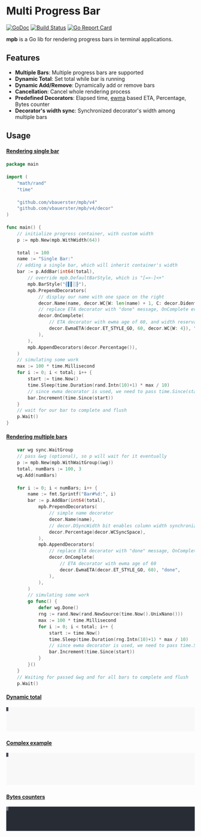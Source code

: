 # Multi Progress Bar

[![GoDoc](https://godoc.org/github.com/vbauerster/mpb?status.svg)](https://godoc.org/github.com/vbauerster/mpb)
[![Build Status](https://travis-ci.org/vbauerster/mpb.svg?branch=master)](https://travis-ci.org/vbauerster/mpb)
[![Go Report Card](https://goreportcard.com/badge/github.com/vbauerster/mpb)](https://goreportcard.com/report/github.com/vbauerster/mpb)

**mpb** is a Go lib for rendering progress bars in terminal applications.

## Features

* __Multiple Bars__: Multiple progress bars are supported
* __Dynamic Total__: Set total while bar is running
* __Dynamic Add/Remove__: Dynamically add or remove bars
* __Cancellation__: Cancel whole rendering process
* __Predefined Decorators__: Elapsed time, [ewma](https://github.com/VividCortex/ewma) based ETA, Percentage, Bytes counter
* __Decorator's width sync__:  Synchronized decorator's width among multiple bars

## Usage

#### [Rendering single bar](_examples/singleBar/main.go)
```go
package main

import (
    "math/rand"
    "time"

    "github.com/vbauerster/mpb/v4"
    "github.com/vbauerster/mpb/v4/decor"
)

func main() {
    // initialize progress container, with custom width
    p := mpb.New(mpb.WithWidth(64))

    total := 100
    name := "Single Bar:"
    // adding a single bar, which will inherit container's width
    bar := p.AddBar(int64(total),
        // override mpb.DefaultBarStyle, which is "[=>-]<+"
        mpb.BarStyle("╢▌▌░╟"),
        mpb.PrependDecorators(
            // display our name with one space on the right
            decor.Name(name, decor.WC{W: len(name) + 1, C: decor.DidentRight}),
            // replace ETA decorator with "done" message, OnComplete event
            decor.OnComplete(
                // ETA decorator with ewma age of 60, and width reservation of 4
                decor.EwmaETA(decor.ET_STYLE_GO, 60, decor.WC{W: 4}), "done",
            ),
        ),
        mpb.AppendDecorators(decor.Percentage()),
    )
    // simulating some work
    max := 100 * time.Millisecond
    for i := 0; i < total; i++ {
        start := time.Now()
        time.Sleep(time.Duration(rand.Intn(10)+1) * max / 10)
        // since ewma decorator is used, we need to pass time.Since(start)
        bar.Increment(time.Since(start))
    }
    // wait for our bar to complete and flush
    p.Wait()
}
```

#### [Rendering multiple bars](_examples/multiBars//main.go)
```go
    var wg sync.WaitGroup
    // pass &wg (optional), so p will wait for it eventually
    p := mpb.New(mpb.WithWaitGroup(&wg))
    total, numBars := 100, 3
    wg.Add(numBars)

    for i := 0; i < numBars; i++ {
        name := fmt.Sprintf("Bar#%d:", i)
        bar := p.AddBar(int64(total),
            mpb.PrependDecorators(
                // simple name decorator
                decor.Name(name),
                // decor.DSyncWidth bit enables column width synchronization
                decor.Percentage(decor.WCSyncSpace),
            ),
            mpb.AppendDecorators(
                // replace ETA decorator with "done" message, OnComplete event
                decor.OnComplete(
                    // ETA decorator with ewma age of 60
                    decor.EwmaETA(decor.ET_STYLE_GO, 60), "done",
                ),
            ),
        )
        // simulating some work
        go func() {
            defer wg.Done()
            rng := rand.New(rand.NewSource(time.Now().UnixNano()))
            max := 100 * time.Millisecond
            for i := 0; i < total; i++ {
                start := time.Now()
                time.Sleep(time.Duration(rng.Intn(10)+1) * max / 10)
                // since ewma decorator is used, we need to pass time.Since(start)
                bar.Increment(time.Since(start))
            }
        }()
    }
    // Waiting for passed &wg and for all bars to complete and flush
    p.Wait()
```

#### [Dynamic total](_examples/dynTotal/main.go)

![dynamic total](_svg/godEMrCZmJkHYH1X9dN4Nm0U7.svg)

#### [Complex example](_examples/complex/main.go)

![complex](_svg/wHzf1M7sd7B3zVa2scBMnjqRf.svg)

#### [Bytes counters](_examples/io/main.go)

![byte counters](_svg/hIpTa3A5rQz65ssiVuRJu87X6.svg)
